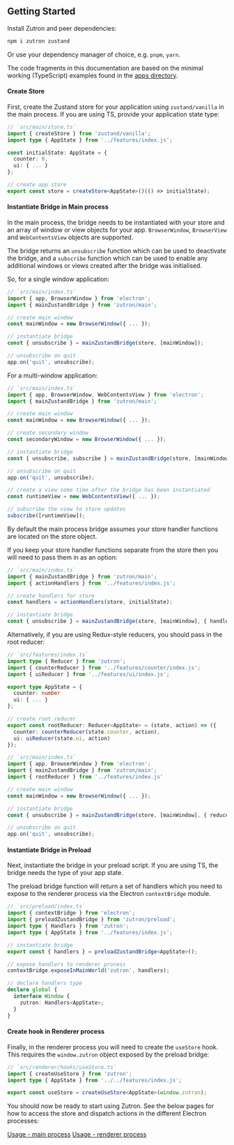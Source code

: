 ## Getting Started

Install Zutron and peer dependencies:

```bash
npm i zutron zustand
```

Or use your dependency manager of choice, e.g. `pnpm`, `yarn`.

The code fragments in this documentation are based on the minimal working (TypeScript) examples found in the [apps directory](../apps).

#### Create Store

First, create the Zustand store for your application using `zustand/vanilla` in the main process. If you are using TS, provide your application state type:

```ts annotate
// `src/main/store.ts`
import { createStore } from 'zustand/vanilla';
import type { AppState } from '../features/index.js';

const initialState: AppState = {
  counter: 0,
  ui: { ... }
};

// create app store
export const store = createStore<AppState>()(() => initialState);
```

#### Instantiate Bridge in Main process

In the main process, the bridge needs to be instantiated with your store and an array of window or view objects for your app. `BrowserWindow`, `BrowserView` and `WebContentsView` objects are supported.

The bridge returns an `unsubscribe` function which can be used to deactivate the bridge, and a `subscribe` function which can be used to enable any additional windows or views created after the bridge was initialised.

So, for a single window application:

```ts annotate
// `src/main/index.ts`
import { app, BrowserWindow } from 'electron';
import { mainZustandBridge } from 'zutron/main';

// create main window
const mainWindow = new BrowserWindow({ ... });

// instantiate bridge
const { unsubscribe } = mainZustandBridge(store, [mainWindow]);

// unsubscribe on quit
app.on('quit', unsubscribe);
```

For a multi-window application:

```ts annotate
// `src/main/index.ts`
import { app, BrowserWindow, WebContentsView } from 'electron';
import { mainZustandBridge } from 'zutron/main';

// create main window
const mainWindow = new BrowserWindow({ ... });

// create secondary window
const secondaryWindow = new BrowserWindow({ ... });

// instantiate bridge
const { unsubscribe, subscribe } = mainZustandBridge(store, [mainWindow, secondaryWindow]);

// unsubscribe on quit
app.on('quit', unsubscribe);

// create a view some time after the bridge has been instantiated
const runtimeView = new WebContentsView({ ... });

// subscribe the view to store updates
subscribe([runtimeView]);
```

By default the main process bridge assumes your store handler functions are located on the store object.

If you keep your store handler functions separate from the store then you will need to pass them in as an option:

```ts annotate
// `src/main/index.ts`
import { mainZustandBridge } from 'zutron/main';
import { actionHandlers } from '../features/index.js';

// create handlers for store
const handlers = actionHandlers(store, initialState);

// instantiate bridge
const { unsubscribe } = mainZustandBridge(store, [mainWindow], { handlers });
```

Alternatively, if you are using Redux-style reducers, you should pass in the root reducer:

```ts annotate
// `src/features/index.ts`
import type { Reducer } from 'zutron';
import { counterReducer } from '../features/counter/index.js';
import { uiReducer } from '../features/ui/index.js';

export type AppState = {
  counter: number
  ui: { ... }
};

// create root reducer
export const rootReducer: Reducer<AppState> = (state, action) => ({
  counter: counterReducer(state.counter, action),
  ui: uiReducer(state.ui, action)
});
```

```ts annotate
// `src/main/index.ts`
import { app, BrowserWindow } from 'electron';
import { mainZustandBridge } from 'zutron/main';
import { rootReducer } from '../features/index.js'

// create main window
const mainWindow = new BrowserWindow({ ... });

// instantiate bridge
const { unsubscribe } = mainZustandBridge(store, [mainWindow], { reducer: rootReducer });

// unsubscribe on quit
app.on('quit', unsubscribe);
```

#### Instantiate Bridge in Preload

Next, instantiate the bridge in your preload script. If you are using TS, the bridge needs the type of your app state.

The preload bridge function will return a set of handlers which you need to expose to the renderer process via the Electron `contextBridge` module.

```ts annotate
// `src/preload/index.ts`
import { contextBridge } from 'electron';
import { preloadZustandBridge } from 'zutron/preload';
import type { Handlers } from 'zutron';
import type { AppState } from '../features/index.js';

// instantiate bridge
export const { handlers } = preloadZustandBridge<AppState>();

// expose handlers to renderer process
contextBridge.exposeInMainWorld('zutron', handlers);

// declare handlers type
declare global {
  interface Window {
    zutron: Handlers<AppState>;
  }
}
```

#### Create hook in Renderer process

Finally, in the renderer process you will need to create the `useStore` hook. This requires the `window.zutron` object exposed by the preload bridge:

```ts annotate
// `src/renderer/hooks/useStore.ts`
import { createUseStore } from 'zutron';
import type { AppState } from '../../features/index.js';

export const useStore = createUseStore<AppState>(window.zutron);
```

You should now be ready to start using Zutron. See the below pages for how to access the store and dispatch actions in the different Electron processes:

[Usage - main process](./usage-main-process.md)
[Usage - renderer process](./usage-renderer-process.md)
